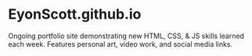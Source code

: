 # EyonScott.github.io

Ongoing portfolio site demonstrating new HTML, CSS, & JS skills learned each week. Features personal art, video work, and social media links.
